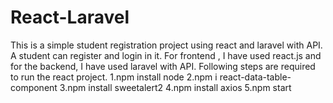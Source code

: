 # React-Laravel
This is a simple student registration project using react and laravel with API. A student can register and login in it.
For frontend , I have used react.js and for the backend, I have used laravel with API.
Following steps are required to run the react project.
  1.npm install node
  2.npm i react-data-table-component
  3.npm install sweetalert2
  4.npm install axios
  5.npm start
